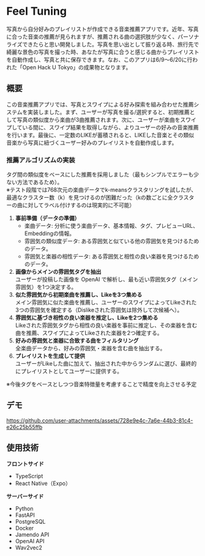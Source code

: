 Feel Tuning
==============================

写真から自分好みのプレイリストが作成できる音楽推薦アプリです。近年、写真に合った音楽の推薦が見られますが、推薦される曲の選択肢が少なく、パーソナライズできたらと思い開発しました。写真を思い出として振り返る時、旅行先で綺麗な景色の写真を撮った時、あなたが写真に合うと感じる曲からプレイリストを自動作成し、写真と共に保存できます。なお、このアプリは6/9～6/20に行われた「Open Hack U Tokyo」の成果物となります。

## 概要
この音楽推薦アプリでは、写真とスワイプによる好み探索を組み合わせた推薦システムを実装しました。まず、ユーザーが写真を撮る/選択すると、初期推薦として写真の類似度から楽曲が3曲推薦されます。次に、ユーザーが楽曲をスワイプしている間に、スワイプ結果を取得しながら、よりユーザーの好みの音楽推薦を行います。最後に、一定数のLIKEが蓄積されると、LIKEした音楽とその類似音楽から写真に紐づくユーザー好みのプレイリストを自動作成します。

### 推薦アルゴリズムの実装
タグ間の類似度をベースにした推薦を採用しました（最もシンプルでエラーも少ない方法であるため）。  
※テスト段階では768次元の楽曲データでk-meansクラスタリングを試したが、最適なクラスター数（k）を見つけるのが困難だった（kの数ごとに全クラスターの曲に対してラベル付けするのは現実的に不可能）  
1. **事前準備（データの準備）**  
   - 楽曲データ: 分析に使う楽曲データ、基本情報、タグ、プレビューURL、Embeddingの情報。
   - 雰囲気の類似度データ: ある雰囲気と似ている他の雰囲気を見つけるためのデータ。
   - 雰囲気と楽器の相性データ: ある雰囲気と相性の良い楽器を見つけるためのデータ。
2. **画像からメインの雰囲気タグを抽出**  
   ユーザーが投稿した画像を OpenAI で解析し、最も近い雰囲気タグ（メイン雰囲気）を1つ決定する。
3. **似た雰囲気から初期楽曲を推薦し、Likeを3つ集める**  
   メイン雰囲気に似た楽曲を推薦し、ユーザーのスワイプによってLikeされた3つの雰囲気を確定する（Dislikeされた雰囲気は除外して次候補へ）。
4. **雰囲気に基づき相性の良い楽器を推定し、Likeを2つ集める**  
   Likeされた雰囲気タグから相性の良い楽器を事前に推定し、その楽器を含む曲を推薦、スワイプによってLikeされた楽器を2つ確定する。
5. **好みの雰囲気と楽器に合致する曲をフィルタリング**  
   全楽曲データから、好みの雰囲気・楽器を含む曲を抽出する。
6. **プレイリストを生成して提供**  
   ユーザーがLikeした曲に加えて、抽出された中からランダムに選び、最終的にプレイリストとしてユーザーに提供する。
   
※今後タグをベースとしつつ音楽特徴量を考慮することで精度を向上させる予定

## デモ

https://github.com/user-attachments/assets/728e9e4c-7a6e-44b3-81c4-e26c25b55ffb

## 使用技術

**フロントサイド**  
- TypeScript
- React Native（Expo）  

**サーバーサイド**  
- Python
- FastAPI
- PostgreSQL
- Docker
- Jamendo API
- OpenAI API
- Wav2vec2
